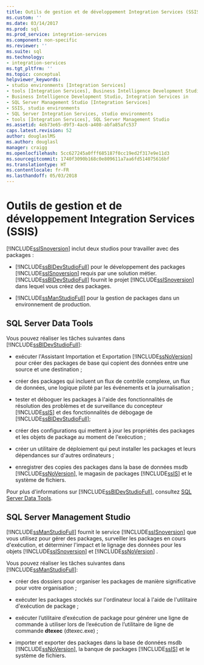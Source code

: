 ```yaml
---
title: Outils de gestion et de développement Integration Services (SSIS) | Microsoft Docs
ms.custom: ''
ms.date: 03/14/2017
ms.prod: sql
ms.prod_service: integration-services
ms.component: non-specific
ms.reviewer: ''
ms.suite: sql
ms.technology:
- integration-services
ms.tgt_pltfrm: ''
ms.topic: conceptual
helpviewer_keywords:
- studio environments [Integration Services]
- tools [Integration Services], Business Intelligence Development Studio
- Business Intelligence Development Studio, Integration Services in
- SQL Server Management Studio [Integration Services]
- SSIS, studio environments
- SQL Server Integration Services, studio environments
- tools [Integration Services], SQL Server Management Studio
ms.assetid: 4eb73e65-d9f3-4ac6-a408-abfa85afc537
caps.latest.revision: 52
author: douglaslMS
ms.author: douglasl
manager: craigg
ms.openlocfilehash: 5cc627245a0fff685187f0cc19ed2f317e9e11d3
ms.sourcegitcommit: 1740f3090b168c0e809611a7aa6fd514075616bf
ms.translationtype: HT
ms.contentlocale: fr-FR
ms.lasthandoff: 05/03/2018
---
```

# <a name="integration-services-ssis-development-and-management-tools"></a>Outils de gestion et de développement Integration Services (SSIS)
  [!INCLUDE[ssISnoversion](../includes/ssisnoversion-md.md)] inclut deux studios pour travailler avec des packages :  
  
-   [!INCLUDE[ssBIDevStudioFull](../includes/ssbidevstudiofull-md.md)] pour le développement des packages [!INCLUDE[ssISnoversion](../includes/ssisnoversion-md.md)] requis par une solution métier. [!INCLUDE[ssBIDevStudioFull](../includes/ssbidevstudiofull-md.md)] fournit le projet [!INCLUDE[ssISnoversion](../includes/ssisnoversion-md.md)] dans lequel vous créez des packages.  
  
-   [!INCLUDE[ssManStudioFull](../includes/ssmanstudiofull-md.md)] pour la gestion de packages dans un environnement de production.  
  
## <a name="sql-server-data-tools"></a>SQL Server Data Tools  
 Vous pouvez réaliser les tâches suivantes dans [!INCLUDE[ssBIDevStudioFull](../includes/ssbidevstudiofull-md.md)]:  
  
-   exécuter l'Assistant Importation et Exportation [!INCLUDE[ssNoVersion](../includes/ssnoversion-md.md)] pour créer des packages de base qui copient des données entre une source et une destination ;  
  
-   créer des packages qui incluent un flux de contrôle complexe, un flux de données, une logique piloté par les événements et la journalisation ;  
  
-   tester et déboguer les packages à l'aide des fonctionnalités de résolution des problèmes et de surveillance du concepteur [!INCLUDE[ssIS](../includes/ssis-md.md)] et des fonctionnalités de débogage de [!INCLUDE[ssBIDevStudioFull](../includes/ssbidevstudiofull-md.md)];  
  
-   créer des configurations qui mettent à jour les propriétés des packages et les objets de package au moment de l'exécution ;  
  
-   créer un utilitaire de déploiement qui peut installer les packages et leurs dépendances sur d'autres ordinateurs ;  
  
-   enregistrer des copies des packages dans la base de données msdb [!INCLUDE[ssNoVersion](../includes/ssnoversion-md.md)], le magasin de packages [!INCLUDE[ssIS](../includes/ssis-md.md)] et le système de fichiers.  
  
 Pour plus d'informations sur [!INCLUDE[ssBIDevStudioFull](../includes/ssbidevstudiofull-md.md)], consultez [SQL Server Data Tools](https://msdn.microsoft.com/library/hh272686.aspx).  
  
## <a name="sql-server-management-studio"></a>SQL Server Management Studio  
 [!INCLUDE[ssManStudioFull](../includes/ssmanstudiofull-md.md)] fournit le service [!INCLUDE[ssISnoversion](../includes/ssisnoversion-md.md)] que vous utilisez pour gérer des packages, surveiller les packages en cours d'exécution, et déterminer l'impact et le lignage des données pour les objets [!INCLUDE[ssISnoversion](../includes/ssisnoversion-md.md)] et [!INCLUDE[ssNoVersion](../includes/ssnoversion-md.md)] .  
  
 Vous pouvez réaliser les tâches suivantes dans [!INCLUDE[ssManStudioFull](../includes/ssmanstudiofull-md.md)]:  
  
-   créer des dossiers pour organiser les packages de manière significative pour votre organisation ;  
  
-   exécuter les packages stockés sur l'ordinateur local à l'aide de l'utilitaire d'exécution de package ;  
  
-   exécuter l’utilitaire d’exécution de package pour générer une ligne de commande à utiliser lors de l’exécution de l’utilitaire de ligne de commande **dtexec** (dtexec.exe) ;  
  
-   importer et exporter des packages dans la base de données msdb [!INCLUDE[ssNoVersion](../includes/ssnoversion-md.md)], la banque de packages [!INCLUDE[ssIS](../includes/ssis-md.md)] et le système de fichiers.  
